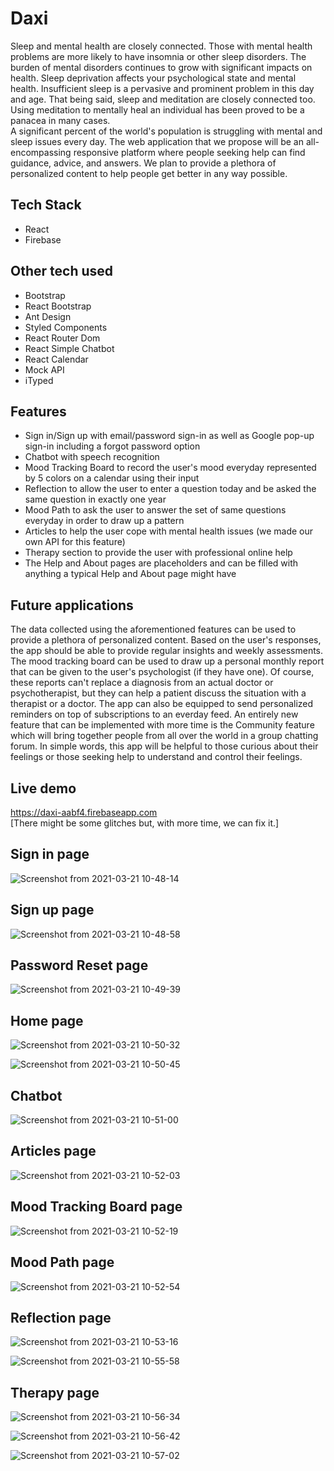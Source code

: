# Daxi

Sleep and mental health are closely connected. Those with mental health problems are more likely to have insomnia or other sleep disorders. The burden of mental disorders continues to grow with significant impacts on health. Sleep deprivation affects your psychological state and mental health. Insufficient sleep is a pervasive and prominent problem in this day and age. That being said, sleep and meditation are closely connected too. Using meditation to mentally heal an individual has been proved to be a panacea in many cases. <br>
A significant percent of the world's population is struggling with mental and sleep issues every day. The web application that we propose will be an all-encompassing responsive platform where people seeking help can find guidance, advice, and answers. We plan to provide a plethora of personalized content to help people get better in any way possible.

## Tech Stack
- React
- Firebase

## Other tech used
- Bootstrap
- React Bootstrap 
- Ant Design 
- Styled Components
- React Router Dom 
- React Simple Chatbot
- React Calendar
- Mock API
- iTyped

## Features
- Sign in/Sign up with email/password sign-in as well as Google pop-up sign-in including a forgot password option 
- Chatbot with speech recognition 
- Mood Tracking Board to record the user's mood everyday represented by 5 colors on a calendar using their input 
- Reflection to allow the user to enter a question today and be asked the same question in exactly one year
- Mood Path to ask the user to answer the set of same questions everyday in order to draw up a pattern 
- Articles to help the user cope with mental health issues (we made our own API for this feature)
- Therapy section to provide the user with professional online help
- The Help and About pages are placeholders and can be filled with anything a typical Help and About page might have

## Future applications
The data collected using the aforementioned features can be used to provide a plethora of personalized content. Based on the user's responses, the app should be able to provide regular insights and weekly assessments. The mood tracking board can be used to draw up a personal monthly report that can be given to the user's psychologist (if they have one). Of course, these reports can't replace a diagnosis from an actual doctor or psychotherapist, but they can help a patient discuss the situation with a therapist or a doctor. The app can also be equipped to send personalized reminders on top of subscriptions to an everday feed. An entirely new feature that can be implemented with more time is the Community feature which will bring together people from all over the world in a group chatting forum. In simple words, this app will be helpful to those curious about their feelings or those seeking help to understand and control their feelings.

## Live demo
https://daxi-aabf4.firebaseapp.com <br>
[There might be some glitches but, with more time, we can fix it.]

## Sign in page
![Screenshot from 2021-03-21 10-48-14](https://user-images.githubusercontent.com/52789421/111894839-3827d880-8a34-11eb-9cc4-f50f1f22e175.png)

## Sign up page
![Screenshot from 2021-03-21 10-48-58](https://user-images.githubusercontent.com/52789421/111894848-3fe77d00-8a34-11eb-8b4e-82fcef278ecb.png)

## Password Reset page
![Screenshot from 2021-03-21 10-49-39](https://user-images.githubusercontent.com/52789421/111894854-4675f480-8a34-11eb-99e6-0015dfc4060c.png)

## Home page
![Screenshot from 2021-03-21 10-50-32](https://user-images.githubusercontent.com/52789421/111894861-51c92000-8a34-11eb-8bbf-42b8c61b87ea.png)

![Screenshot from 2021-03-21 10-50-45](https://user-images.githubusercontent.com/52789421/111894866-58f02e00-8a34-11eb-9984-a0aa43b36a5e.png)

## Chatbot
![Screenshot from 2021-03-21 10-51-00](https://user-images.githubusercontent.com/52789421/111894871-60173c00-8a34-11eb-9d3b-4d2283a35314.png)

## Articles page
![Screenshot from 2021-03-21 10-52-03](https://user-images.githubusercontent.com/52789421/111894886-9359cb00-8a34-11eb-883b-9527af1fff8e.png)

## Mood Tracking Board page
![Screenshot from 2021-03-21 10-52-19](https://user-images.githubusercontent.com/52789421/111894903-c8feb400-8a34-11eb-8ba6-a63fd4598ec8.png)

## Mood Path page
![Screenshot from 2021-03-21 10-52-54](https://user-images.githubusercontent.com/52789421/111894904-cef49500-8a34-11eb-86f2-29fdf1b9dad7.png)

## Reflection page
![Screenshot from 2021-03-21 10-53-16](https://user-images.githubusercontent.com/52789421/111894909-d5830c80-8a34-11eb-9b09-6f7575802fb7.png)

![Screenshot from 2021-03-21 10-55-58](https://user-images.githubusercontent.com/52789421/111894915-dd42b100-8a34-11eb-8ed5-a2386499ee3c.png)

## Therapy page
![Screenshot from 2021-03-21 10-56-34](https://user-images.githubusercontent.com/52789421/111894919-e6338280-8a34-11eb-9eef-81e8392d91ff.png)

![Screenshot from 2021-03-21 10-56-42](https://user-images.githubusercontent.com/52789421/111894922-ed5a9080-8a34-11eb-9db0-7ef870f46bdd.png)

![Screenshot from 2021-03-21 10-57-02](https://user-images.githubusercontent.com/52789421/111894930-02cfba80-8a35-11eb-9a2a-cb7165400421.png)


